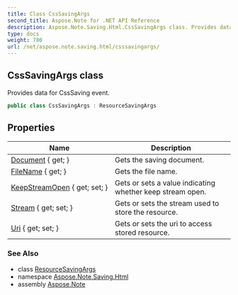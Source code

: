 ```yaml
---
title: Class CssSavingArgs
second_title: Aspose.Note for .NET API Reference
description: Aspose.Note.Saving.Html.CssSavingArgs class. Provides data for CssSaving event
type: docs
weight: 780
url: /net/aspose.note.saving.html/csssavingargs/
---
```

## CssSavingArgs class

Provides data for CssSaving event.

```csharp
public class CssSavingArgs : ResourceSavingArgs
```

## Properties

| Name | Description |
| --- | --- |
| [Document](../../aspose.note.saving.html/resourcesavingargs/document/) { get; } | Gets the saving document. |
| [FileName](../../aspose.note.saving.html/resourcesavingargs/filename/) { get; } | Gets the file name. |
| [KeepStreamOpen](../../aspose.note.saving.html/resourcesavingargs/keepstreamopen/) { get; set; } | Gets or sets a value indicating whether keep stream open. |
| [Stream](../../aspose.note.saving.html/resourcesavingargs/stream/) { get; set; } | Gets or sets the stream used to store the resource. |
| [Uri](../../aspose.note.saving.html/resourcesavingargs/uri/) { get; set; } | Gets or sets the uri to access stored resource. |

### See Also

* class [ResourceSavingArgs](../resourcesavingargs/)
* namespace [Aspose.Note.Saving.Html](../../aspose.note.saving.html/)
* assembly [Aspose.Note](../../)


